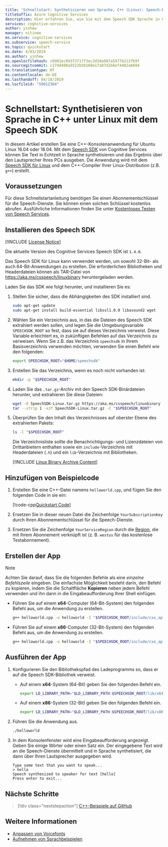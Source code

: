 ```yaml
---
title: 'Schnellstart: Synthetisieren von Sprache, C++ (Linux): Speech-Dienste'
titleSuffix: Azure Cognitive Services
description: Hier erfahren Sie, wie Sie mit dem Speech SDK Sprache in C++ unter Linux synthetisieren.
services: cognitive-services
author: yinhew
manager: nitinme
ms.service: cognitive-services
ms.subservice: speech-service
ms.topic: quickstart
ms.date: 4/03/2019
ms.author: yinhew
ms.openlocfilehash: c0981ec993f3717f3ec3d3da987a5977b212fb9f
ms.sourcegitcommit: c174d408a5522b58160e17a87d2b6ef4482a6694
ms.translationtype: HT
ms.contentlocale: de-DE
ms.lasthandoff: 04/18/2019
ms.locfileid: "59012364"
---
```

# <a name="quickstart-synthesize-speech-in-c-on-linux-by-using-the-speech-sdk"></a>Schnellstart: Synthetisieren von Sprache in C++ unter Linux mit dem Speech SDK

In diesem Artikel erstellen Sie eine C++-Konsolenanwendung für Ubuntu Linux 16.04 oder 18.04. Mit dem [Speech SDK](speech-sdk.md) von Cognitive Services können Sie Text in Echtzeit in Sprache synthetisieren und das Ergebnis über den Lautsprecher Ihres PCs ausgeben. Die Anwendung wird mit dem [Speech SDK für Linux](https://aka.ms/csspeech/linuxbinary) und dem C++-Compiler Ihrer Linux-Distribution (z.B. `g++`) erstellt.

## <a name="prerequisites"></a>Voraussetzungen

Für diese Schnellstartanleitung benötigen Sie einen Abonnementschlüssel für die Speech-Dienste. Sie können einen solchen Schlüssel kostenlos abrufen. Ausführliche Informationen finden Sie unter [Kostenloses Testen von Speech Services](get-started.md).

## <a name="install-speech-sdk"></a>Installieren des Speech SDK

[!INCLUDE [License Notice](../../../includes/cognitive-services-speech-service-license-notice.md)]

Die aktuelle Version des Cognitive Services Speech SDK ist `1.4.0`.

Das Speech SDK für Linux kann verwendet werden, um sowohl 32-Bit- als auch 64-Bit-Anwendungen zu erstellen. Die erforderlichen Bibliotheken und Headerdateien können als TAR-Datei von https://aka.ms/csspeech/linuxbinary heruntergeladen werden.

Laden Sie das SDK wie folgt herunter, und installieren Sie es:

1. Stellen Sie sicher, dass die Abhängigkeiten des SDK installiert sind.

   ```sh
   sudo apt-get update
   sudo apt-get install build-essential libssl1.0.0 libasound2 wget
   ```

1. Wählen Sie ein Verzeichnis aus, in das die Dateien des Speech SDK extrahiert werden sollen, und legen Sie die Umgebungsvariable `SPEECHSDK_ROOT` so fest, dass sie auf dieses Verzeichnis verweist. Diese Variable erleichtert es, in zukünftigen Befehlen auf das Verzeichnis zu verweisen. Wenn Sie z.B. das Verzeichnis `speechsdk` in Ihrem Basisverzeichnis verwenden möchten, verwenden Sie einen Befehl wie den folgenden:

   ```sh
   export SPEECHSDK_ROOT="$HOME/speechsdk"
   ```

1. Erstellen Sie das Verzeichnis, wenn es noch nicht vorhanden ist:

   ```sh
   mkdir -p "$SPEECHSDK_ROOT"
   ```

1. Laden Sie das `.tar.gz`-Archiv mit den Speech SDK-Binärdateien herunter, und extrahieren Sie diese Dateien:

   ```sh
   wget -O SpeechSDK-Linux.tar.gz https://aka.ms/csspeech/linuxbinary
   tar --strip 1 -xzf SpeechSDK-Linux.tar.gz -C "$SPEECHSDK_ROOT"
   ```

1. Überprüfen Sie den Inhalt des Verzeichnisses auf oberster Ebene des extrahierten Pakets:

   ```sh
   ls -l "$SPEECHSDK_ROOT"
   ```

   Die Verzeichnisliste sollte die Benachrichtigungs- und Lizenzdateien von Drittanbietern enthalten sowie ein `include`-Verzeichnis mit Headerdateien (`.h`) und ein `lib`-Verzeichnis mit Bibliotheken.

   [!INCLUDE [Linux Binary Archive Content](../../../includes/cognitive-services-speech-service-linuxbinary-content.md)]

## <a name="add-sample-code"></a>Hinzufügen von Beispielcode

1. Erstellen Sie eine C++-Datei namens `helloworld.cpp`, und fügen Sie den folgenden Code in sie ein:

   [!code-cpp[Quickstart Code](~/samples-cognitive-services-speech-sdk/quickstart/text-to-speech/cpp-linux/helloworld.cpp#code)]

1. Ersetzen Sie in dieser neuen Datei die Zeichenfolge `YourSubscriptionKey` durch Ihren Abonnementschlüssel für die Speech-Dienste.

1. Ersetzen Sie die Zeichenfolge `YourServiceRegion` durch die [Region](regions.md), die mit Ihrem Abonnement verknüpft ist (z. B. `westus` für das kostenlose Testabonnement).

## <a name="build-the-app"></a>Erstellen der App

> [!NOTE]
> Achten Sie darauf, dass Sie die folgenden Befehle als eine _einzelne Befehlszeile_ eingeben. Die einfachste Möglichkeit besteht darin, den Befehl zu kopieren, indem Sie die Schaltfläche **Kopieren** neben jedem Befehl verwenden und ihn dann in die Eingabeaufforderung Ihrer Shell einfügen.

* Führen Sie auf einem **x64**-Computer (64-Bit-System) den folgenden Befehl aus, um die Anwendung zu erstellen.

  ```sh
  g++ helloworld.cpp -o helloworld -I "$SPEECHSDK_ROOT/include/cxx_api" -I "$SPEECHSDK_ROOT/include/c_api" --std=c++14 -lpthread -lMicrosoft.CognitiveServices.Speech.core -L "$SPEECHSDK_ROOT/lib/x64" -l:libssl.so.1.0.0 -l:libasound.so.2
  ```

* Führen Sie auf einem **x86**-Computer (32-Bit-System) den folgenden Befehl aus, um die Anwendung zu erstellen.

  ```sh
  g++ helloworld.cpp -o helloworld -I "$SPEECHSDK_ROOT/include/cxx_api" -I "$SPEECHSDK_ROOT/include/c_api" --std=c++14 -lpthread -lMicrosoft.CognitiveServices.Speech.core -L "$SPEECHSDK_ROOT/lib/x86" -l:libssl.so.1.0.0 -l:libasound.so.2
  ```

## <a name="run-the-app"></a>Ausführen der App

1. Konfigurieren Sie den Bibliothekspfad des Ladeprogramms so, dass er auf die Speech SDK-Bibliothek verweist.

   * Auf einem **x64**-System (64-Bit) geben Sie den folgenden Befehl ein.

     ```sh
     export LD_LIBRARY_PATH="$LD_LIBRARY_PATH:$SPEECHSDK_ROOT/lib/x64"
     ```

   * Auf einem **x86**-System (32-Bit) geben Sie den folgenden Befehl ein.

     ```sh
     export LD_LIBRARY_PATH="$LD_LIBRARY_PATH:$SPEECHSDK_ROOT/lib/x86"
     ```

1. Führen Sie die Anwendung aus.

   ```sh
   ./helloworld
   ```

1. In dem Konsolenfenster wird eine Eingabeaufforderung angezeigt. Geben Sie einige Wörter oder einen Satz ein. Der eingegebene Text wird an die Speech-Dienste übermittelt und in Sprache synthetisiert, die dann über Ihren Lautsprecher ausgegeben wird.

   ```text
   Type some text that you want to speak...
   > hello
   Speech synthesized to speaker for text [hello]
   Press enter to exit...
   ```

## <a name="next-steps"></a>Nächste Schritte

> [!div class="nextstepaction"]
> [C++-Beispiele auf GitHub](https://aka.ms/csspeech/samples)

## <a name="see-also"></a>Weitere Informationen

- [Anpassen von Voicefonts](how-to-customize-voice-font.md)
- [Aufnehmen von Sprachbeispielen](record-custom-voice-samples.md)
